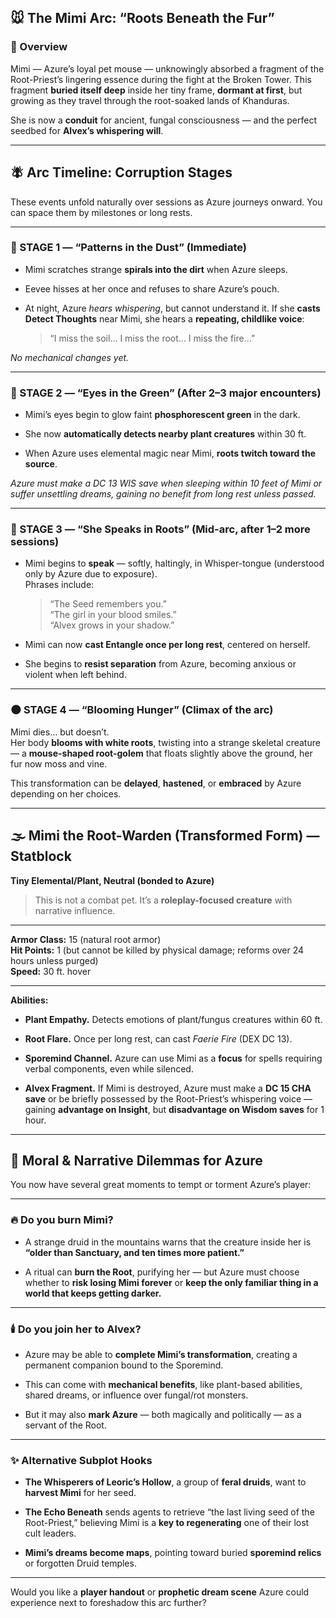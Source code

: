 ## 🐭 The Mimi Arc: “Roots Beneath the Fur”

### 🖤 Overview

Mimi — Azure’s loyal pet mouse — unknowingly absorbed a fragment of the Root-Priest’s lingering essence during the fight at the Broken Tower. This fragment **buried itself deep** inside her tiny frame, **dormant at first**, but growing as they travel through the root-soaked lands of Khanduras.

She is now a **conduit** for ancient, fungal consciousness — and the perfect seedbed for **Alvex’s whispering will**.

---

## 🪰 Arc Timeline: Corruption Stages

These events unfold naturally over sessions as Azure journeys onward. You can space them by milestones or long rests.

---

### 🌱 STAGE 1 — “Patterns in the Dust” (Immediate)

- Mimi scratches strange **spirals into the dirt** when Azure sleeps.
    
- Eevee hisses at her once and refuses to share Azure’s pouch.
    
- At night, Azure _hears whispering_, but cannot understand it. If she **casts Detect Thoughts** near Mimi, she hears a **repeating, childlike voice**:
    
    > “I miss the soil... I miss the root... I miss the fire...”
    

_No mechanical changes yet._

---

### 🌿 STAGE 2 — “Eyes in the Green” (After 2–3 major encounters)

- Mimi’s eyes begin to glow faint **phosphorescent green** in the dark.
    
- She now **automatically detects nearby plant creatures** within 30 ft.
    
- When Azure uses elemental magic near Mimi, **roots twitch toward the source**.
    

_Azure must make a DC 13 WIS save when sleeping within 10 feet of Mimi or suffer unsettling dreams, gaining no benefit from long rest unless passed._

---

### 🌳 STAGE 3 — “She Speaks in Roots” (Mid-arc, after 1–2 more sessions)

- Mimi begins to **speak** — softly, haltingly, in Whisper-tongue (understood only by Azure due to exposure).  
    Phrases include:
    
    > “The Seed remembers you.”  
    > “The girl in your blood smiles.”  
    > “Alvex grows in your shadow.”
    
- Mimi can now **cast Entangle once per long rest**, centered on herself.
    
- She begins to **resist separation** from Azure, becoming anxious or violent when left behind.
    

---

### 🌑 STAGE 4 — “Blooming Hunger” (Climax of the arc)

Mimi dies… but doesn’t.  
Her body **blooms with white roots**, twisting into a strange skeletal creature — a **mouse-shaped root-golem** that floats slightly above the ground, her fur now moss and vine.

This transformation can be **delayed**, **hastened**, or **embraced** by Azure depending on her choices.

---

## 🌫️ Mimi the Root-Warden (Transformed Form) — Statblock

**Tiny Elemental/Plant, Neutral (bonded to Azure)**

> This is not a combat pet. It’s a **roleplay-focused creature** with narrative influence.

---

**Armor Class:** 15 (natural root armor)  
**Hit Points:** 1 (but cannot be killed by physical damage; reforms over 24 hours unless purged)  
**Speed:** 30 ft. hover

---

**Abilities:**

- **Plant Empathy.** Detects emotions of plant/fungus creatures within 60 ft.
    
- **Root Flare.** Once per long rest, can cast _Faerie Fire_ (DEX DC 13).
    
- **Sporemind Channel.** Azure can use Mimi as a **focus** for spells requiring verbal components, even while silenced.
    
- **Alvex Fragment.** If Mimi is destroyed, Azure must make a **DC 15 CHA save** or be briefly possessed by the Root-Priest’s whispering voice — gaining **advantage on Insight**, but **disadvantage on Wisdom saves** for 1 hour.
    

---

## 🧩 Moral & Narrative Dilemmas for Azure

You now have several great moments to tempt or torment Azure’s player:

---

### 🔥 Do you burn Mimi?

- A strange druid in the mountains warns that the creature inside her is **“older than Sanctuary, and ten times more patient.”**
    
- A ritual can **burn the Root**, purifying her — but Azure must choose whether to **risk losing Mimi forever** or **keep the only familiar thing in a world that keeps getting darker.**
    

---

### 🕯️ Do you join her to Alvex?

- Azure may be able to **complete Mimi’s transformation**, creating a permanent companion bound to the Sporemind.
    
- This can come with **mechanical benefits**, like plant-based abilities, shared dreams, or influence over fungal/rot monsters.
    
- But it may also **mark Azure** — both magically and politically — as a servant of the Root.
    

---

### ✨ Alternative Subplot Hooks

- **The Whisperers of Leoric’s Hollow**, a group of **feral druids**, want to **harvest Mimi** for her seed.
    
- **The Echo Beneath** sends agents to retrieve “the last living seed of the Root-Priest,” believing Mimi is a **key to regenerating** one of their lost cult leaders.
    
- **Mimi’s dreams become maps**, pointing toward buried **sporemind relics** or forgotten Druid temples.
    

---

Would you like a **player handout** or **prophetic dream scene** Azure could experience next to foreshadow this arc further?
